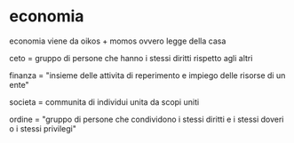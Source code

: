 # economia
economia viene da oikos + momos ovvero legge della casa

ceto = gruppo di persone che hanno i stessi diritti rispetto agli altri

finanza = "insieme delle attivita di reperimento e impiego delle risorse di un ente"

societa = communita di individui unita da scopi uniti

ordine = "gruppo di persone che condividono i stessi diritti e i stessi doveri o i stessi privilegi"